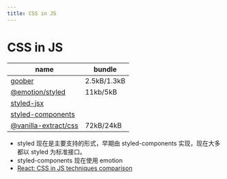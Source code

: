 ```yaml
---
title: CSS in JS
---
```


# CSS in JS

| name                                        | bundle      |
| ------------------------------------------- | ----------- |
| [goober]                                    | 2.5kB/1.3kB |
| [@emotion/styled](./emotion.md)             | 11kb/5kB    |
| [styled-jsx](../react/styled-jsx.md)        |             |
| [styled-components](./styled-components.md) |             |
| [@vanilla-extract/css]                      | 72kB/24kB   |

[@vanilla-extract/css]: https://github.com/vanilla-extract-css/vanilla-extract
[goober]: https://github.com/cristianbote/goober

- styled 现在是主要支持的形式，早期由 styled-components 实现，现在大多都以 styled 为标准接口。
- styled-components 现在使用 emotion
- [React: CSS in JS techniques comparison](https://github.com/MicheleBertoli/css-in-js)
